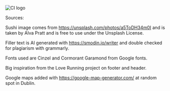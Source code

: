 ![CI logo](https://codeinstitute.s3.amazonaws.com/fullstack/ci_logo_small.png)

Sources:

Sushi image comes from https://unsplash.com/photos/a5ToDH34m0I and is taken by Alva Pratt and is free to use under the Unsplash License.

Filler text is AI generated with https://smodin.io/writer and double checked for plagiarism with grammarly.

Fonts used are Cinzel and Cormorant Garamond from Google fonts.

Big inspiration from the Love Running project on footer and header.

Google maps added with https://google-map-generator.com/ at random spot in Dublin.


